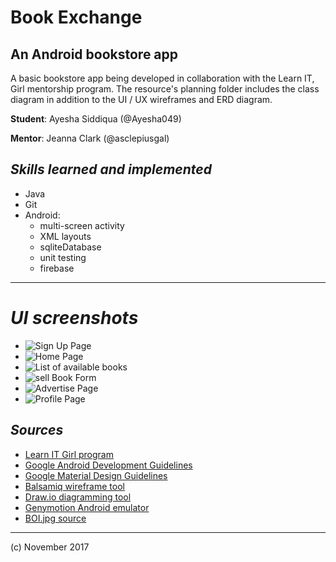 # Book Exchange
## An Android bookstore app

A basic bookstore app being developed in collaboration with the Learn IT, Girl mentorship program. The resource's planning folder includes the class diagram in addition to the UI / UX wireframes and ERD diagram.

__Student__: Ayesha Siddiqua (@Ayesha049)

__Mentor__: Jeanna Clark (@asclepiusgal)

## _Skills learned and implemented_

- Java
- Git
- Android: 
    - multi-screen activity
    - XML layouts
    - sqliteDatabase
    - unit testing
    - firebase

*** 

# _UI screenshots_

- ![Sign Up Page](resources/UI_screenshots/1.png)
- ![Home Page](resources/UI_screenshots/2.png)
- ![List of available books](resources/UI_screenshots/5.png)
- ![sell Book Form](resources/UI_screenshots/4.png)
- ![Advertise Page](resources/UI_screenshots/6.png)
- ![Profile Page](resources/UI_screenshots/3.png)

## _Sources_

- [Learn IT Girl program](https://www.learnitgirl.com/)
- [Google Android Development Guidelines](https://developer.android.com/develop/index.html)
- [Google Material Design Guidelines](https://material.io/guidelines/)
- [Balsamiq wireframe tool](https://balsamiq.com/)
- [Draw.io diagramming tool](https://www.draw.io/)
- [Genymotion Android emulator](https://www.genymotion.com/)
- [BOI.jpg source](https://www.pexels.com/photo/blurred-book-book-pages-literature-46274/)

***

(c) November 2017

